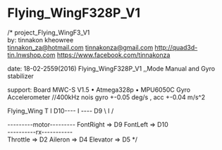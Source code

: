 # Flying_WingF328P_V1
/*
project_Flying_WingF3_V1  
by: tinnakon kheowree  
tinnakon_za@hotmail.com
tinnakonza@gmail.com
http://quad3d-tin.lnwshop.com
https://www.facebook.com/tinnakonza

date: 18-02-2559(2016)  Flying_WingF328P_V1 ,,Mode Manual and Gyro stabilizer

support:  Board MWC-S V1.5
• Atmega328p
• MPU6050C Gyro Accelerometer //400kHz nois gyro +-0.05 deg/s , acc +-0.04 m/s^2

Flying_Wing
                  T
                  I
         D10----  I  ---- D9
              \   I   / 

---------motor---------
FontRight => D9
FontLeft => D10          
----------rx-----------           
Throttle  => D2
Aileron   => D4
Elevator  => D5
*/
